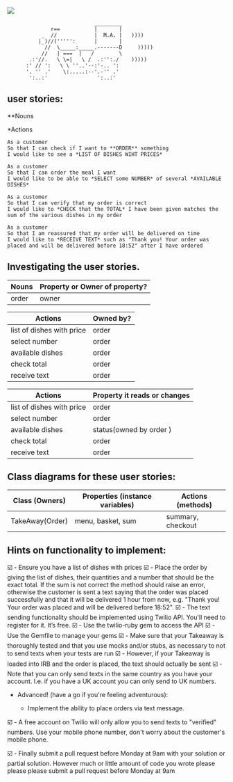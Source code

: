 ![](https://placehold.it/950x200/374c53/FFFFFF/?text=Takeaway)

```
                            _________
              r==           |       |
           _  //            |  M.A. |   ))))
          |_)//(''''':      |       |
            //  \_____:_____.-------D     )))))
           //   | ===  |   /        \
       .:'//.   \ \=|   \ /  .:'':./    )))))
      :' // ':   \ \ ''..'--:'-.. ':
      '. '' .'    \:.....:--'.-'' .'
       ':..:'                ':..:'

```

## user stories:

\*\*Nouns

\*Actions

```
As a customer
So that I can check if I want to **ORDER** something
I would like to see a *LIST OF DISHES WIHT PRICES*

As a customer
So that I can order the meal I want
I would like to be able to *SELECT some NUMBER* of several *AVAILABLE DISHES*

As a customer
So that I can verify that my order is correct
I would like to *CHECK that the TOTAL* I have been given matches the sum of the various dishes in my order

As a customer
So that I am reassured that my order will be delivered on time
I would like to *RECEIVE TEXT* such as "Thank you! Your order was placed and will be delivered before 18:52" after I have ordered
```

## Investigating the user stories.

| Nouns | Property or Owner of property? |
| ----- | ------------------------------ |
| order | owner                          |

| Actions                   | Owned by? |
| ------------------------- | --------- |
| list of dishes with price | order     |
| select number             | order     |
| available dishes          | order     |
| check total               | order     |
| receive text              | order     |

| Actions                   | Property it reads or changes |
| ------------------------- | ---------------------------- |
| list of dishes with price | order                        |
| select number             | order                        |
| available dishes          | status(owned by order )      |
| check total               | order                        |
| receive text              | order                        |

## Class diagrams for these user stories:

| Class (Owners)  | Properties (instance variables) | Actions (methods) |
| --------------- | ------------------------------- | ----------------- |
| TakeAway(Order) | menu, basket, sum               | summary, checkout |

## Hints on functionality to implement:

:ballot_box_with_check: - Ensure you have a list of dishes with prices
:ballot_box_with_check: - Place the order by giving the list of dishes, their quantities and a number that should be the exact total. If the sum is not correct the method should raise an error, otherwise the customer is sent a text saying that the order was placed successfully and that it will be delivered 1 hour from now, e.g. "Thank you! Your order was placed and will be delivered before 18:52".
:ballot_box_with_check: - The text sending functionality should be implemented using Twilio API. You'll need to register for it. It’s free.
:ballot_box_with_check: - Use the twilio-ruby gem to access the API
:ballot_box_with_check: - Use the Gemfile to manage your gems
:ballot_box_with_check: - Make sure that your Takeaway is thoroughly tested and that you use mocks and/or stubs, as necessary to not to send texts when your tests are run
:ballot_box_with_check: - However, if your Takeaway is loaded into IRB and the order is placed, the text should actually be sent
:ballot_box_with_check: - Note that you can only send texts in the same country as you have your account. I.e. if you have a UK account you can only send to UK numbers.

- Advanced! (have a go if you're feeling adventurous):

  - Implement the ability to place orders via text message.

:ballot_box_with_check: - A free account on Twilio will only allow you to send texts to "verified" numbers. Use your mobile phone number, don't worry about the customer's mobile phone.

:ballot_box_with_check: - Finally submit a pull request before Monday at 9am with your solution or partial solution. However much or little amount of code you wrote please please please submit a pull request before Monday at 9am
